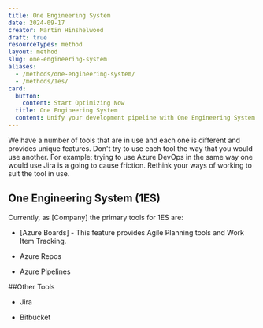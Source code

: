 ```yaml
---
title: One Engineering System
date: 2024-09-17
creator: Martin Hinshelwood
draft: true
resourceTypes: method
layout: method
slug: one-engineering-system
aliases:
  - /methods/one-engineering-system/
  - /methods/1es/
card:
  button:
    content: Start Optimizing Now
  title: One Engineering System
  content: Unify your development pipeline with One Engineering System. Ensure seamless collaboration and integration across all engineering teams and workflows.
---
```


We have a number of tools that are in use and each one is different and provides
unique features. Don't try to use each tool the way that you would use another.
For example; trying to use Azure DevOps in the same way one would use Jira is a
going to cause friction. Rethink your ways of working to suit the tool in use.

## One Engineering System (1ES)

Currently, as [Company] the primary tools for 1ES are:

- [Azure
  Boards]
  \- This feature provides Agile Planning tools and Work Item Tracking.

- Azure Repos

- Azure Pipelines

\#\#Other Tools

- Jira

- Bitbucket
